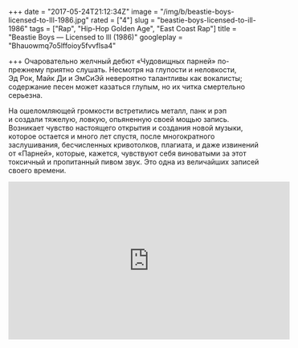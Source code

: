 +++
date = "2017-05-24T21:12:34Z"
image = "/img/b/beastie-boys-licensed-to-Ill-1986.jpg"
rated = ["4"]
slug = "beastie-boys-licensed-to-ill-1986"
tags = ["Rap", "Hip-Hop Golden Age", "East Coast Rap"]
title = "Beastie Boys — Licensed to Ill (1986)"
googleplay = "Bhauowmq7o5lffoioy5fvvflsa4"

+++
Очаровательно желчный дебют &laquo;Чудовищных парней&raquo; по-прежнему приятно слушать. Несмотря на&nbsp;глупости и&nbsp;неловкости, Эд&nbsp;Рок, Майк Ди&nbsp;и&nbsp;ЭмСиЭй невероятно талантливы как вокалисты; содержание песен может казаться глупым, но&nbsp;их&nbsp;читка смертельно серьезна.

На&nbsp;ошеломляющей громкости встретились металл, панк и&nbsp;рэп и&nbsp;создали тяжелую, ловкую, опьяненную своей мощью запись. Возникает чувство настоящего открытия и&nbsp;создания новой музыки, которое остается и&nbsp;много лет спустя, после многократного заслушивания, бесчисленных кривотолков, плагиата, и&nbsp;даже извинений от&nbsp;&laquo;Парней&raquo;, которые, кажется, чувствуют себя виноватыми за&nbsp;этот токсичный и&nbsp;пропитанный пивом звук. Это одна из&nbsp;величайших записей своего времени.

<iframe width="560" height="315" src="https://www.youtube.com/embed/07Y0cy-nvAg" frameborder="0" allowfullscreen></iframe>
